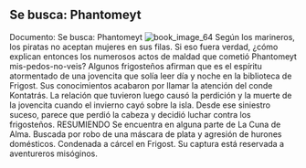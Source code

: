 ## Se busca: Phantomeyt
Documento: Se busca: Phantomeyt
![book_image_64](https://media.discordapp.net/attachments/1105643336989159555/1105648183926853692/64.jpg)
Según los marineros, los piratas no aceptan mujeres en sus filas. Si eso fuera verdad, ¿cómo explican entonces los numerosos actos de maldad que cometió Phantomeyt mis-pedos-no-veis? Algunos frigosteños afirman que es el espíritu atormentado de una jovencita que solía leer día y noche en la biblioteca de Frigost. Sus conocimientos acabaron por llamar la atención del conde Kontatrás. La relación que tuvieron luego causó la perdición y la muerte de la jovencita cuando el invierno cayó sobre la isla.
Desde ese siniestro suceso, parece que perdió la cabeza y decidió luchar contra los frigosteños.
RESUMIENDO
Se encuentra en alguna parte de La Cuna de Alma.
Buscada por robo de una máscara de plata y agresión de hurones domésticos.
Condenada a cárcel en Frigost.
Su captura está reservada a aventureros misóginos.
